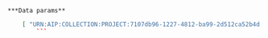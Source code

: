     ***Data params**

```json
    [ "URN:AIP:COLLECTION:PROJECT:7107db96-1227-4812-ba99-2d512ca52b4d:V1" ]
        ```
